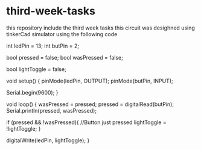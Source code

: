 # third-week-tasks
this repository include the third week tasks 
this circuit was desighned using tinkerCad simulator using the following code

int ledPin = 13;
int butPin = 2;

bool pressed = false;
bool wasPressed = false;

bool lightToggle = false;


void setup()
{
  pinMode(ledPin, OUTPUT);
  pinMode(butPin, INPUT);
  
  Serial.begin(9600);
}

void loop()
{
  wasPressed = pressed;
  pressed = digitalRead(butPin);
  Serial.println(pressed, wasPressed);
  
  if (pressed && !wasPressed){ //Button just pressed
    lightToggle = !lightToggle;
  } 
  
  digitalWrite(ledPin, lightToggle);
}
